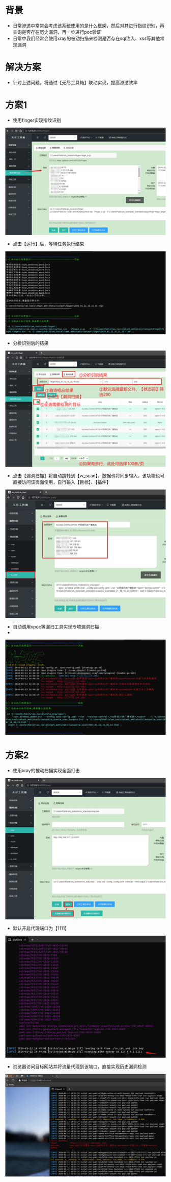 # 背景

- 日常渗透中常常会考虑该系统使用的是什么框架，然后对其进行指纹识别，再查询是否存在历史漏洞，再一步进行poc验证
- 日常中我们经常会使用xray的被动扫描来检测是否存在sql注入、xss等其他常规漏洞
# 解决方案

- 针对上述问题，将通过【无尽工具箱】联动实现，提高渗透效率
# 方案1

- 使用finger实现指纹识别

![image.png](https://raw.githubusercontent.com/wwsuixin/images/main/202401121631981.png)

- 点击【运行】后，等待任务执行结束

![image.png](https://raw.githubusercontent.com/wwsuixin/images/main/202401121634157.png)

- 分析识别后的结果

![image.png](https://raw.githubusercontent.com/wwsuixin/images/main/202401121639934.png)

- 点击【漏洞扫描】将自动跳转到【w_scan】，数据也将同步输入，该功能也可直接访问该页面使用，自行输入【目标】、【插件】

![image.png](https://raw.githubusercontent.com/wwsuixin/images/main/202401121641447.png)

- 自动调用xpoc等漏扫工具实现专项漏洞扫描
- 
![image.png](https://raw.githubusercontent.com/wwsuixin/images/main/202401121647781.png)

# 方案2

- 使用xray的被动扫描实现全面打击

![image.png](https://raw.githubusercontent.com/wwsuixin/images/main/202401121649309.png)

- 默认开启代理端口为【1111】

![image.png](https://raw.githubusercontent.com/wwsuixin/images/main/202401121650665.png)

- 浏览器访问目标网站并将流量代理到该端口，直接实现历史漏洞检测

![image.png](https://raw.githubusercontent.com/wwsuixin/images/main/202401121652490.png)
